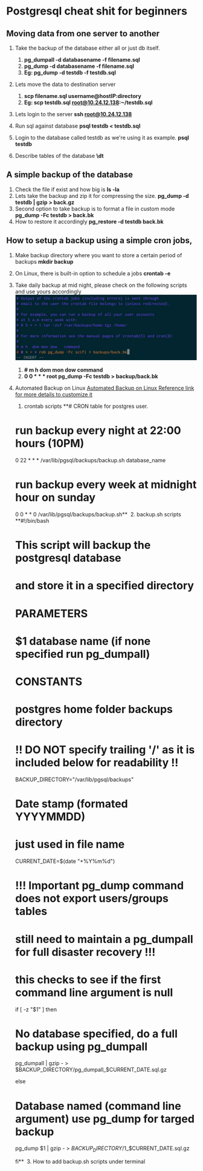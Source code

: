 # Postgresql cheat shit for beginners

## Moving data from one server to another 
1. Take the backup of the database either all or just db itself.
	1. **pg_dumpall -d databasename -f filename.sql**
	2. **pg_dump -d databasename -f filename.sql**
	3. **Eg: pg_dump -d testdb -f testdb.sql**

2. Lets move the data to destination server
	1. **scp filename.sql username@hostIP:directory**
	2. **Eg: scp testdb.sql root@10.24.12.138:~/testdb.sql**

3. Lets login to the server
**ssh root@10.24.12.138**
4. Run sql against database
**psql testdb < testdb.sql**
5. Login to the database called testdb as we're using it as example.
**psql testdb**
6. Describe tables of the database
**\dt**
## A simple backup of the database
1. Check the file if exist and how big is 
**ls -la**
2. Lets take the backup and zip it for compressing the size.
**pg_dump -d testdb | gzip > back.gz**
3. Second option to take backup is to format a file in custom mode
**pg_dump -Fc testdb > back.bk**
4. How to restore it accordingly 
**pg_restore -d testdb back.bk**
## How to setup a backup using a simple cron jobs,
1. Make backup directory where you want to store a certain period of backups
**mkdir backup**
2. On Linux, there is built-in option to schedule a jobs
**crontab -e**
3. Take daily backup at mid night, please check on the following scripts and use yours accordingly
![](https://github.com/HodardHazwinayo/Hadoop-Spark-NuoDB-Confluent-Platforms-Stack-Cheat_Shit/blob/master/Images/readme.png)
	1. **# m h dom mon dow  command**
	2. **0 0 * * * root pg_dump -Fc testdb > backup/back.bk** 
4. Automated Backup on Linux 
[Automated Backup on Linux Reference link for more details to customize it](https://wiki.postgresql.org/wiki/Automated_Backup_on_Linux)
	1. crontab scripts
	**# CRON table for postgres user.
	 
	# run backup every night at 22:00 hours (10PM)
	0 22 * * * /var/lib/pgsql/backups/backup.sh database_name
	 
	# run backup every week at midnight hour on sunday
	0 0 * * 0 /var/lib/pgsql/backups/backup.sh**
	![]()
	2. backup.sh scripts
	**#!/bin/bash
	# This script will backup the postgresql database
	# and store it in a specified directory
	 
	# PARAMETERS
	# $1 database name (if none specified run pg_dumpall)
	 
	# CONSTANTS
	# postgres home folder backups directory
	# !! DO NOT specify trailing '/' as it is included below for readability !!
	BACKUP_DIRECTORY="/var/lib/pgsql/backups"
	 
	# Date stamp (formated YYYYMMDD)
	# just used in file name
	CURRENT_DATE=$(date "+%Y%m%d")
	 
	# !!! Important pg_dump command does not export users/groups tables
	# still need to maintain a pg_dumpall for full disaster recovery !!!
	 
	# this checks to see if the first command line argument is null
	if [ -z "$1" ]
	then
	# No database specified, do a full backup using pg_dumpall
	pg_dumpall | gzip - > $BACKUP_DIRECTORY/pg_dumpall_$CURRENT_DATE.sql.gz
	 
	else
	# Database named (command line argument) use pg_dump for targed backup
	pg_dump $1 | gzip - > $BACKUP_DIRECTORY/$1_$CURRENT_DATE.sql.gz
	 
	fi**
	![]()
	3. How to add backup.sh scripts under terminal




